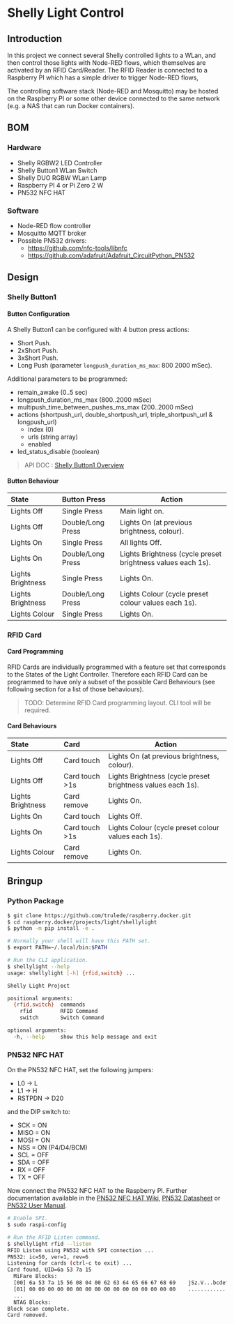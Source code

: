 # Shelly Light Control

## Introduction

In this project we connect several Shelly controlled lights to a WLan, and then control those lights with Node-RED flows, which themselves are activated by an RFID Card/Reader. The RFID Reader is connected to a Raspberry PI which has a simple driver to trigger Node-RED flows,

The controlling software stack (Node-RED and Mosquitto) may be hosted on the Raspberry PI or some other device connected to the same network (e.g. a NAS that can run Docker containers).



## BOM

### Hardware

* Shelly RGBW2 LED Controller
* Shelly Button1 WLan Switch
* Shelly DUO RGBW WLan Lamp
* Raspberry PI 4 or Pi Zero 2 W
* PN532 NFC HAT


### Software

* Node-RED flow controller
* Mosquitto MQTT broker
* Possible PN532 drivers:
  * https://github.com/nfc-tools/libnfc
  * https://github.com/adafruit/Adafruit_CircuitPython_PN532



## Design

### Shelly Button1

#### Button Configuration

A Shelly Button1 can be configured with 4 button press actions:

* Short Push.
* 2xShort Push.
* 3xShort Push.
* Long Push (parameter `longpush_duration_ms_max`: 800 2000 mSec).


Additional parameters to be programmed:

* remain_awake (0..5 sec)
* longpush_duration_ms_max (800..2000 mSec)
* multipush_time_between_pushes_ms_max (200..2000 mSec)
* actions (shortpush_url, double_shortpush_url, triple_shortpush_url & longpush_url)
  * index (0)
  * urls (string array)
  * enabled
* led_status_disable (boolean)


> API DOC : [Shelly Button1 Overview](https://shelly-api-docs.shelly.cloud/gen1/#shelly-button1-overview)

#### Button Behaviour

| State   | Button Press  | Action  |
|:--|:--|---|
| Lights Off | Single Press  | Main light on. |
| Lights Off | Double/Long Press  | Lights On (at previous brightness, colour). |
| Lights On | Single Press | All lights Off. |
| Lights On | Double/Long Press | Lights Brightness (cycle preset brightness values each 1s). |
| Lights Brightness  | Single Press | Lights On. |
| Lights Brightness | Double/Long Press | Lights Colour (cycle preset colour values each 1s). |
| Lights Colour | Single Press | Lights On. |


### RFID Card

#### Card Programming

RFID Cards are individually programmed with a feature set that corresponds to the States of the Light Controller. Therefore each RFID Card can  be programmed to have only a subset of the possible Card Behaviours (see following section for a list of those behaviours).

> TODO: Determine RFID Card programming layout. CLI tool will be required.


#### Card Behaviours

| State   | Card  | Action  |
|:--|:--|---|
| Lights Off | Card touch  | Lights On (at previous brightness, colour). |
| Lights Off | Card touch >1s  | Lights Brightness (cycle preset brightness values each 1s). |
| Lights Brightness  | Card remove | Lights On. |
| Lights On | Card touch | Lights Off. |
| Lights On | Card touch >1s | Lights Colour (cycle preset colour values each 1s). |
| Lights Colour | Card remove | Lights On. |



## Bringup

### Python Package

```bash
$ git clone https://github.com/trulede/raspberry.docker.git
$ cd raspberry.docker/projects/light/shellylight
$ python -m pip install -e .

# Normally your shell will have this PATH set.
$ export PATH=~/.local/bin:$PATH

# Run the CLI application.
$ shellylight --help
usage: shellylight [-h] {rfid,switch} ...

Shelly Light Project

positional arguments:
  {rfid,switch}  commands
    rfid         RFID Command
    switch       Switch Command

optional arguments:
  -h, --help     show this help message and exit
```

### PN532 NFC HAT

On the PN532 NFC HAT, set the following jumpers:

* L0 -> L
* L1 -> H
* RSTPDN -> D20

and the DIP switch to:

* SCK = ON
* MISO = ON
* MOSI = ON
* NSS = ON (P4/D4/BCM)
* SCL = OFF
* SDA = OFF
* RX = OFF
* TX = OFF

Now connect the PN532 NFC HAT to the Raspberry PI. Further documentation available in the [PN532 NFC HAT Wiki](https://www.waveshare.com/wiki/PN532_NFC_HAT), [PN532 Datasheet](https://www.waveshare.com/w/upload/f/f1/Pn532ds.pdf) or [PN532 User Manual](https://www.waveshare.com/w/upload/b/bb/Pn532um.pdf).


```bash
# Enable SPI.
$ sudo raspi-config

# Run the RFID Listen command.
$ shellylight rfid --listen
RFID Listen using PN532 with SPI connection ...
PN532: ic=50, ver=1, rev=6
Listening for cards (ctrl-c to exit) ...
Card found, UID=6a 53 7a 15
  MiFare Blocks:
  [00] 6a 53 7a 15 56 08 04 00 62 63 64 65 66 67 68 69    jSz.V...bcdefghi
  [01] 00 00 00 00 00 00 00 00 00 00 00 00 00 00 00 00    ................
  ...
  NTAG Blocks:
Block scan complete.
Card removed.
```